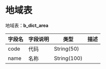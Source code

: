 # 地域表

地域表：**b_dict_area**

|字段名        |字段说明        |类型         |描述
|-------------|---------------|------------|-----------------|
|code         |代码            |String(50)
|name         |名称            |String(100)

